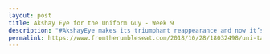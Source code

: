 ```yaml
---
layout: post
title: Akshay Eye for the Uniform Guy - Week 9
description: "#AkshayEye makes its triumphant reappearance and now it’s here to stay"
permalink: https://www.fromtherumbleseat.com/2018/10/28/18032498/uni-talk-week-9-jerseys-college-football
---
```

